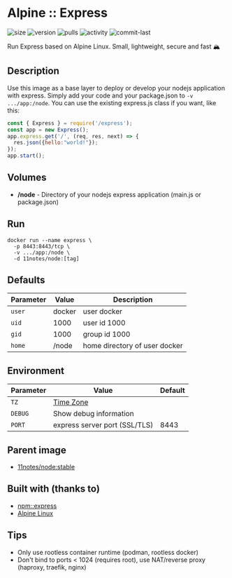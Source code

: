 # Alpine :: Express
![size](https://img.shields.io/docker/image-size/11notes/express/4.18.2?color=0eb305) ![version](https://img.shields.io/docker/v/11notes/express?color=eb7a09) ![pulls](https://img.shields.io/docker/pulls/11notes/express?color=2b75d6) ![activity](https://img.shields.io/github/commit-activity/m/11notes/docker-express?color=c91cb8) ![commit-last](https://img.shields.io/github/last-commit/11notes/docker-express?color=c91cb8)

Run Express based on Alpine Linux. Small, lightweight, secure and fast 🏔️

## Description
Use this image as a base layer to deploy or develop your nodejs application with express. Simply add your code and your package.json to `-v .../app:/node`. You can use the existing express.js class if you want, like this:

```js
const { Express } = require('/express');
const app = new Express();
app.express.get('/', (req, res, next) => {
  res.json({hello:"world!"});
});
app.start();
```

## Volumes
* **/node** - Directory of your nodejs express application (main.js or package.json)

## Run
```shell
docker run --name express \
  -p 8443:8443/tcp \
  -v .../app:/node \
  -d 11notes/node:[tag]
```

## Defaults
| Parameter | Value | Description |
| --- | --- | --- |
| `user` | docker | user docker |
| `uid` | 1000 | user id 1000 |
| `gid` | 1000 | group id 1000 |
| `home` | /node | home directory of user docker |

## Environment
| Parameter | Value | Default |
| --- | --- | --- |
| `TZ` | [Time Zone](https://en.wikipedia.org/wiki/List_of_tz_database_time_zones) | |
| `DEBUG` | Show debug information | |
| `PORT` | express server port (SSL/TLS) | 8443 |

## Parent image
* [11notes/node:stable](https://hub.docker.com/r/11notes/node)

## Built with (thanks to)
* [npm::express](https://www.npmjs.com/package/express)
* [Alpine Linux](https://alpinelinux.org)

## Tips
* Only use rootless container runtime (podman, rootless docker)
* Don't bind to ports < 1024 (requires root), use NAT/reverse proxy (haproxy, traefik, nginx)